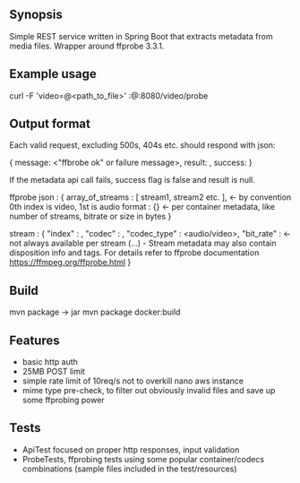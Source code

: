 ## Synopsis

Simple REST service written in Spring Boot that extracts metadata from media files. Wrapper around ffprobe 3.3.1.

## Example usage

curl -F 'video=@<path_to_file>' <user>:<password>@<host>:8080/video/probe

## Output format

Each valid request, excluding 500s, 404s etc. should respond with json:

{ message: <"ffbrobe ok" or failure message>, result: <ffprobe json>, success: <boolean> }

If the metadata api call fails, success flag is false and result is null.

ffprobe json : { 
	array_of_streams : [ stream1, stream2 etc. ], <- by convention 0th index is video, 1st is audio
	format : {} <- per container metadata, like number of streams, bitrate or size in bytes
}

stream : {
	"index" : <long>,
	"codec" : <codec shortname>,
	"codec_type" : <audio/video>,
	"bit_rate" : <long> <- not always available per stream
	(...) -  Stream metadata may also contain disposition info and tags. For details refer to ffprobe documentation https://ffmpeg.org/ffprobe.html
}

## Build

mvn package -> jar
mvn package docker:build

## Features

- basic http auth
- 25MB POST limit
- simple rate limit of 10req/s not to overkill nano aws instance
- mime type pre-check, to filter out obviously invalid files and save up some ffprobing power


## Tests

- ApiTest focused on proper http responses, input validation
- ProbeTests, ffprobing tests using some popular container/codecs combinations (sample files included in the test/resources)

